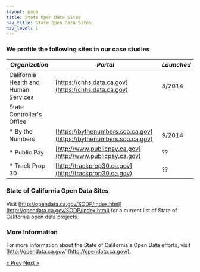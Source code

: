 ```yaml
---
layout: page
title: State Open Data Sites
nav_title: State Open Data Sites
nav_level: 1
---
```


### We profile the following sites in our case studies

*Organization* | *Portal* | *Launched*
---|---|---
California Health and Human Services | [https://chhs.data.ca.gov](https://chhs.data.ca.gov) | 8/2014
State Controller's Office | 
* By the Numbers | [https://bythenumbers.sco.ca.gov](https://bythenumbers.sco.ca.gov) | 9/2014
* Public Pay | [http://www.publicpay.ca.gov](http://www.publicpay.ca.gov) | ??
* Track Prop 30 | [http://trackprop30.ca.gov](http://trackprop30.ca.gov) | ??

### State of California Open Data Sites  
Visit [http://opendata.ca.gov/SODP/index.html](http://opendata.ca.gov/SODP/index.html) for a current list of State of California open data projects. 


### More Information
For more information about the State of California's Open Data efforts, visit [http://opendata.ca.gov/](http://opendata.ca.gov/).

<!-- Pagination -->
<div class="pagination">
  <a class="pagination-item older" href="{{ site.baseurl }}/index">&laquo; Prev</a>
  <a class="pagination-item newer" href="{{ site.baseurl }}/10-Acknowledgements">Next &raquo;</a>
</div>
